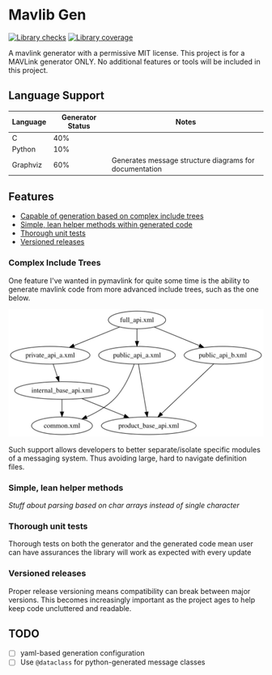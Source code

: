 # Mavlib Gen

[![Library checks](https://github.com/len0rd/mavlib_gen/actions/workflows/base.yml/badge.svg?branch=main&event=push)](https://github.com/len0rd/mavlib_gen/actions/workflows/base.yml) [![Library coverage](https://codecov.io/gh/len0rd/mavlib_gen/branch/main/graph/badge.svg?token=4HDIQKTBN8)](https://codecov.io/gh/len0rd/mavlib_gen)

A mavlink generator with a permissive MIT license. This project is for a MAVLink generator ONLY.
No additional features or tools will be included in this project.

## Language Support

Language | Generator Status | Notes
---------|------------------|------
C        | 40%              |
Python   | 10%              |
Graphviz | 60%              | Generates message structure diagrams for documentation

## Features

- [Capable of generation based on complex include trees](#complex-include-trees)
- [Simple, lean helper methods within generated code](#simple-lean-helper-methods)
- [Thorough unit tests](#thorough-unit-tests)
- [Versioned releases](#versioned-releases)

### Complex Include Trees

One feature I've wanted in pymavlink for quite some time is the ability to generate
mavlink code from more advanced include trees, such as the one below.

![example_of_complex_tree](docs/_img/complex_include_tree_ex.svg)

Such support allows developers to better separate/isolate specific modules of a
messaging system. Thus avoiding large, hard to navigate definition files.

### Simple, lean helper methods

*Stuff about parsing based on char arrays instead of single character*

### Thorough unit tests

Thorough tests on both the generator and the generated code mean user can have assurances the
library will work as expected with every update

### Versioned releases

Proper release versioning means compatibility can break between major versions. This becomes
increasingly important as the project ages to help keep code uncluttered and readable.

## TODO

- [ ] yaml-based generation configuration
- [ ] Use `@dataclass` for python-generated message classes
